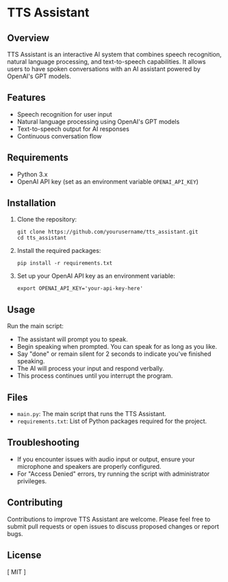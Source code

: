 # TTS Assistant

## Overview
TTS Assistant is an interactive AI system that combines speech recognition, natural language processing, and text-to-speech capabilities. It allows users to have spoken conversations with an AI assistant powered by OpenAI's GPT models.

## Features
- Speech recognition for user input
- Natural language processing using OpenAI's GPT models
- Text-to-speech output for AI responses
- Continuous conversation flow

## Requirements
- Python 3.x
- OpenAI API key (set as an environment variable `OPENAI_API_KEY`)

## Installation

1. Clone the repository:
   ```
   git clone https://github.com/yourusername/tts_assistant.git
   cd tts_assistant
   ```

2. Install the required packages:
   ```
   pip install -r requirements.txt
   ```

3. Set up your OpenAI API key as an environment variable:
   ```
   export OPENAI_API_KEY='your-api-key-here'
   ```

## Usage

Run the main script:
- The assistant will prompt you to speak.
- Begin speaking when prompted. You can speak for as long as you like.
- Say "done" or remain silent for 2 seconds to indicate you've finished speaking.
- The AI will process your input and respond verbally.
- This process continues until you interrupt the program.

## Files
- `main.py`: The main script that runs the TTS Assistant.
- `requirements.txt`: List of Python packages required for the project.

## Troubleshooting
- If you encounter issues with audio input or output, ensure your microphone and speakers are properly configured.
- For "Access Denied" errors, try running the script with administrator privileges.

## Contributing
Contributions to improve TTS Assistant are welcome. Please feel free to submit pull requests or open issues to discuss proposed changes or report bugs.

## License
[ MIT ]
